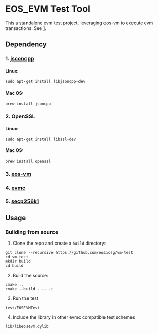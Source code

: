 # EOS_EVM Test Tool
This a standalone evm test project, leveraging eos-vm to execute evm transactions. See [1](https://github.com/eosiosg/eos-challenge).

## Dependency
### 1. [jsconcpp](https://github.com/open-source-parsers/jsoncpp)  
#### Linux:  
`sudo apt-get install libjsoncpp-dev`
#### Mac OS:
`brew install jsoncpp`
### 2. OpenSSL  
#### Linux:  
`sudo apt-get install libssl-dev`
#### Mac OS:
`brew install openssl`

### 3. [eos-vm](https://github.com/EOSIO/eos-vm)
### 4. [evmc](https://github.com/ethereum/evmc)  
### 5. [secp256k1](https://github.com/cryptonomex/secp256k1-zkp.git)
## Usage

### Building from source
1. Clone the repo and create a ```build``` directory:
```
git clone --recursive https://github.com/eosiosg/vm-test
cd vm-test
mkdir build
cd build
```

2. Build the source:
```
cmake ..
cmake --build . -- -j
```

3. Run the test
```
test/EOSEVMTest  
```

4. Include the library in other evmc compatible test schemes
```
lib/libeosevm.dylib
```
